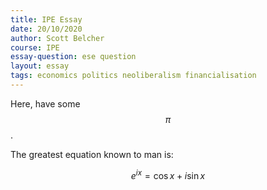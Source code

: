 ```yaml
---
title: IPE Essay
date: 20/10/2020
author: Scott Belcher
course: IPE
essay-question: ese question
layout: essay
tags: economics politics neoliberalism financialisation
---
```


Here, have some $$\pi$$.

The greatest equation known to man is:

$$ e^{ix} = \cos{x} + i\sin{x} $$
